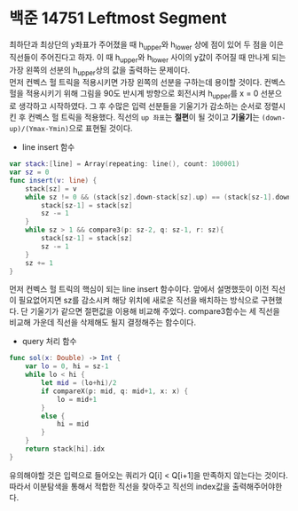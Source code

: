 # 백준 14751 Leftmost Segment
최하단과 최상단의 y좌표가 주어졌을 때 h<sub>upper</sub>와 h<sub>lower</sub> 상에 점이 있어 두 점을 이은 직선들이 주어진다고 하자. 이 때 h<sub>upper</sub>와 h<sub>lower</sub> 사이의 y값이 주어질 때 만나게 되는 가장 왼쪽의 선분의 h<sub>upper</sub>상의 값을 출력하는 문제이다.  
먼저 컨벡스 헐 트릭을 적용시키면 가장 왼쪽의 선분을 구하는데 용이할 것이다. 컨벡스 헐을 적용시키기 위해 그림을 90도 반시계 방향으로 회전시켜 h<sub>upper</sub>를 x = 0 선분으로 생각하고 시작하였다. 그 후 수많은 입력 선분들을 기울기가 감소하는 순서로 정렬시킨 후 컨벡스 헐 트릭을 적용했다. 직선의 `up 좌표`는 **절편**이 될 것이고 **기울기**는 `(down-up)/(Ymax-Ymin)`으로 표현될 것이다.
- line insert 함수
```swift
var stack:[line] = Array(repeating: line(), count: 100001)
var sz = 0
func insert(v: line) {
    stack[sz] = v
    while sz != 0 && (stack[sz].down-stack[sz].up) == (stack[sz-1].down-stack[sz-1].up) && stack[sz].up < stack[sz-1].up {
        stack[sz-1] = stack[sz]
        sz -= 1
    }
    while sz > 1 && compare3(p: sz-2, q: sz-1, r: sz){
        stack[sz-1] = stack[sz]
        sz -= 1
    }
    sz += 1
}
```
먼저 컨벡스 헐 트릭의 핵심이 되는 line insert 함수이다. 앞에서 설명했듯이 이전 직선이 필요없어지면 sz를 감소시켜 해당 위치에 새로운 직선을 배치하는 방식으로 구현했다. 단 기울기가 같으면 절편값을 이용해 비교해 주었다. compare3함수는 세 직선을 비교해 가운데 직선을 삭제해도 될지 결정해주는 함수이다.  
- query 처리 함수
```swift
func sol(x: Double) -> Int {
    var lo = 0, hi = sz-1
    while lo < hi {
        let mid = (lo+hi)/2
        if compareX(p: mid, q: mid+1, x: x) {
            lo = mid+1
        }
        else {
            hi = mid
        }
    }
    return stack[hi].idx
}
```
유의해야할 것은 입력으로 들어오는 쿼리가 Q[i] < Q[i+1]을 만족하지 않는다는 것이다. 따라서 이분탐색을 통해서 적합한 직선을 찾아주고 직선의 index값을 출력해주어야한다. 
